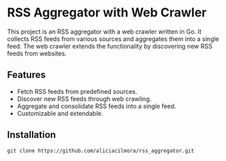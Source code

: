 # RSS Aggregator with Web Crawler
This project is an RSS aggregator with a web crawler written in Go. It collects RSS feeds from various sources and aggregates them into a single feed. The web crawler extends the functionality by discovering new RSS feeds from websites.

## Features
- Fetch RSS feeds from predefined sources.
- Discover new RSS feeds through web crawling.
- Aggregate and consolidate RSS feeds into a single feed.
- Customizable and extendable.

## Installation
``
    git clone https://github.com/aliciacilmora/rss_aggregator.git
``